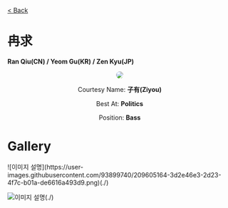 [< Back](./?page=artist)

# 冉求

**Ran Qiu(CN) / Yeom Gu(KR) / Zen Kyu(JP)**

<p style="text-align:center;"><img src="https://gwansangg.am/hgjs/files/ranqiu.png" style="max-width: 200px; border-radius: 50%; border: 4px solid #ç;"></p>

<p style="text-align: center;">Courtesy Name: <b>子有(Ziyou)</b></p>
<p style="text-align: center;">Best At: <b>Politics</b></p>
<p style="text-align: center;">Position: <b>Bass</b></p>

# Gallery

<div class="gallery-container">
  ![이미지 설명](https://user-images.githubusercontent.com/93899740/209605164-3d2e46e3-2d23-4f7c-b01a-de6616a493d9.png)(./)
  
  ![이미지 설명](https://gwansangg.am/hgjs/files/ranqiu.png)(./)
  
</div>

